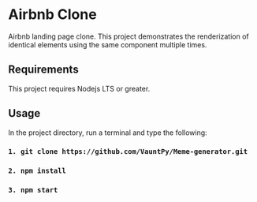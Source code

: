 # Airbnb Clone

Airbnb landing page clone. This project demonstrates the renderization of identical elements using the same component multiple times.

## Requirements

This project requires Nodejs LTS or greater.

## Usage

In the project directory, run a terminal and type the following:

### `1. git clone https://github.com/VauntPy/Meme-generator.git`

### `2. npm install`

### `3. npm start`
